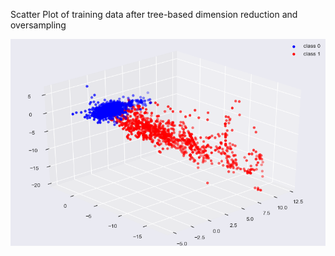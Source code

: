 



Scatter Plot of training data after tree-based dimension reduction and  oversampling

![igure_1-](EDA\Figure_1-1.png)